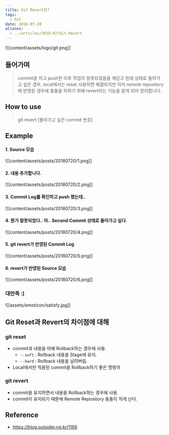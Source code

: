 ```yaml
---
title: Git Revert란?
tags:
  - Git
date: 2018-07-20
aliases: 
  - ../articles/2018-07/Git-Revert
---
```


![[content/assets/logo/git.png]]

## 들어가며
> commit을 하고 push한 이후 작업이 잘못되었음을 깨닫고 원래 상태로 돌아가고 싶은 경우, local에서는 reset 사용하면 해결되지만 이미 remote repository에 반영된 경우에 충돌을 피하기 위해 revert라는 기능을 알게 되어 정리합니다.


## How to use
> git revert [돌아가고 싶은 commit 번호]

## Example
#### 1. Source 모습
![[content/assets/posts/20180720/1.png]]

#### 2. 내용 추가합니다.
![[content/assets/posts/20180720/2.png]]

#### 3. Commit Log를 확인하고 push 했는데..
![[content/assets/posts/20180720/3.png]]

#### 4. 뭔가 잘못되었다.. 아.. Second Commit 상태로 돌아가고 싶다.
![[content/assets/posts/20180720/4.png]]

#### 5. git revert가 반영된 Commit Log
![[content/assets/posts/20180720/5.png]]

#### 6. revert가 반영된 Source 모습
![[content/assets/posts/20180720/6.png]]

### 대만족 :)
![[assets/emoticon/satisfy.jpg]]

## Git Reset과 Revert의 차이점에 대해
### git reset
- commit과 내용을 아예 Rollback하는 경우에 사용.
    - `--soft` : Rollback 내용을 Stage에 유지.
    - `--hard` : Rollback 내용을 날려버림.
- Local에서만 적용된 commit을 Rollback하기 좋은 명령어

### git revert
- commit을 유지하면서 내용을 Rollback하는 경우에 사용.
- commit이 유지되기 때문에 Remote Repository 충돌이 적게 난다.



## Reference
- <https://blog.outsider.ne.kr/1166>

